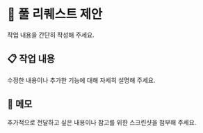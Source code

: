 # 🚀 풀 리퀘스트 제안

작업 내용을 간단히 작성해 주세요.

## 📋 작업 내용

수정한 내용이나 추가한 기능에 대해 자세히 설명해 주세요.

## 📝 메모

추가적으로 전달하고 싶은 내용이나 참고를 위한 스크린샷을 첨부해 주세요.
